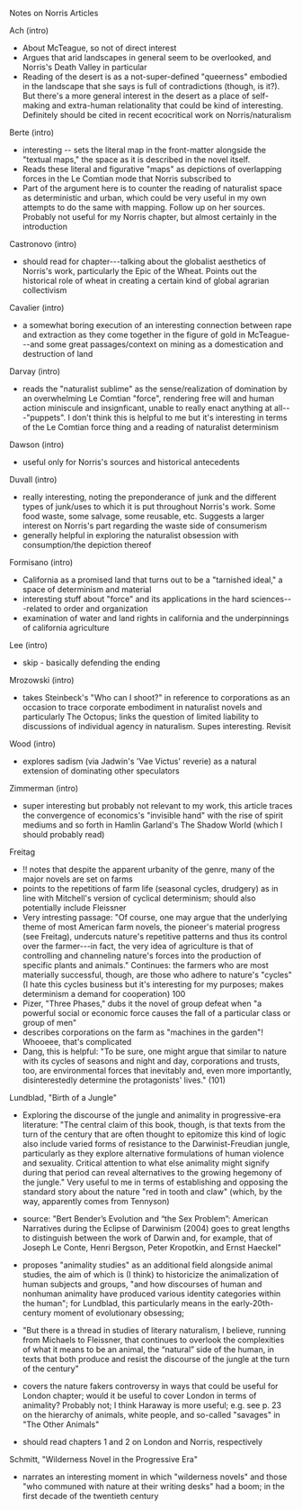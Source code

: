 Notes on Norris Articles

Ach (intro)

- About McTeague, so not of direct interest
- Argues that arid landscapes in general seem to be overlooked, and Norris's Death Valley in particular
- Reading of the desert is as a not-super-defined "queerness" embodied in the landscape that she says is full of contradictions (though, is it?). But there's a more general interest in the desert as a place of self-making and extra-human relationality that could be kind of interesting. Definitely should be cited in recent ecocritical work on Norris/naturalism

Berte (intro)

- interesting -- sets the literal map in the front-matter alongside the "textual maps," the space as it is described in the novel itself. 
- Reads these literal and figurative "maps" as depictions of overlapping forces in the Le Comtian mode that Norris subscribed to
- Part of the argument here is to counter the reading of naturalist space as deterministic and urban, which could be very useful in my own attempts to do the same with mapping. Follow up on her sources. Probably not useful for my Norris chapter, but almost certainly in the introduction

Castronovo (intro)

- should read for chapter---talking about the globalist aesthetics of Norris's work, particularly the Epic of the Wheat. Points out the historical role of wheat in creating a certain kind of global agrarian collectivism

Cavalier (intro)

- a somewhat boring execution of an interesting connection between rape and extraction as they come together in the figure of gold in McTeague---and some great passages/context on mining as a domestication and destruction of land

Darvay (intro)

- reads the "naturalist sublime" as the sense/realization of domination by an overwhelming Le Comtian "force", rendering free will and human action miniscule and insignficant, unable to really enact anything at all---"puppets". I don't think this is helpful to me but it's interesting in terms of the Le Comtian force thing and a reading of naturalist determinism

Dawson (intro)

- useful only for Norris's sources and historical antecedents

Duvall (intro)

- really interesting, noting the preponderance of junk and the different types of junk/uses to which it is put throughout Norris's work. Some food waste, some salvage, some reusable, etc. Suggests a larger interest on Norris's part regarding the waste side of consumerism
- generally helpful in exploring the naturalist obsession with consumption/the depiction thereof

Formisano (intro)

- California as a promised land that turns out to be a "tarnished ideal," a space of determinism and material 
- interesting stuff about "force" and its applications in the hard sciences---related to order and organization
- examination of water and land rights in california and the underpinnings of california agriculture

Lee (intro)

- skip - basically defending the ending

Mrozowski (intro)

- takes Steinbeck's "Who can I shoot?" in reference to corporations as an occasion to trace corporate embodiment in naturalist novels and particularly The Octopus; links the question of limited liability to discussions of individual agency in naturalism. Supes interesting. Revisit

Wood (intro)

- explores sadism (via Jadwin's 'Vae Victus' reverie) as a natural extension of dominating other speculators

Zimmerman (intro)

- super interesting but probably not relevant to my work, this article traces the convergence of economics's "invisible hand" with the rise of spirit mediums and so forth in Hamlin Garland's The Shadow World (which I should probably read)

Freitag

- !! notes that despite the apparent urbanity of the genre, many of the major novels are set on farms
- points to the repetitions of farm life (seasonal cycles, drudgery) as in line with Mitchell's version of cyclical determinism; should also potentially include Fleissner
- Very intresting passage: "Of course, one may argue that the underlying theme of most American farm novels, the pioneer's material progress (see Freitag), undercuts nature's repetitive patterns and thus its control over the farmer---in fact, the very idea of agriculture is that of controlling and channeling nature's forces into the production of specific plants and animals." Continues: the farmers who are most materially successful, though, are those who adhere to nature's "cycles" (I hate this cycles business but it's interesting for my purposes; makes determinism a demand for cooperation) 100
- Pizer, "Three Phases," dubs it the novel of group defeat when "a powerful social or economic force causes the fall of a particular class or group of men"
- describes corporations on the farm as "machines in the garden"! Whooeee, that's complicated
- Dang, this is helpful: "To be sure, one might argue that similar to nature with its cycles of seasons and night and day, corporations and trusts, too, are environmental forces that inevitably and, even more importantly, disinterestedly determine the protagonists' lives." (101)

Lundblad, "Birth of a Jungle"

- Exploring the discourse of the jungle and animality in progressive-era literature: "The central claim of this book, though, is that texts from the turn of the century that are often thought to epitomize this kind of logic also include varied forms of resistance to the Darwinist-Freudian jungle, particularly as they explore alternative formulations of human violence and sexuality. Critical attention to what else animality might signify during that period can reveal alternatives to the growing hegemony of the jungle." Very useful to me in terms of establishing and opposing the standard story about the nature "red in tooth and claw" (which, by the way, apparently comes from Tennyson)
- source: "Bert Bender’s Evolution and “the Sex Problem”: American Narratives during the Eclipse of Darwinism (2004) goes to great lengths to distinguish between the work of Darwin and, for example, that of Joseph Le Conte, Henri Bergson, Peter Kropotkin, and Ernst Haeckel"
- proposes "animality studies" as an additional field alongside animal studies, the aim of which is (I think) to historicize the animalization of human subjects and groups, "and how discourses of human and nonhuman animality have produced various identity categories within the human"; for Lundblad, this particularly means in the early-20th-century moment of evolutionary obsessing;

- "But there is a thread in studies of literary naturalism, I believe, running from Michaels to Fleissner, that continues to overlook the complexities of what it means to be an animal, the “natural” side of the human, in texts that both produce and resist the discourse of the jungle at the turn of the century" 

- covers the nature fakers controversy in ways that could be useful for London chapter; would it be useful to cover London in terms of animality? Probably not; I think Haraway is more useful; e.g. see p. 23 on the hierarchy of animals, white people, and so-called "savages" in "The Other Animals"

- should read chapters 1 and 2 on London and Norris, respectively

Schmitt, "Wilderness Novel in the Progressive Era"

- narrates an interesting moment in which "wilderness novels" and those "who communed with nature at their writing desks" had a boom; in the first decade of the twentieth century
